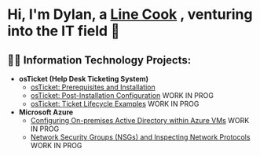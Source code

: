 <h1>Hi, I'm Dylan, a <a href="https://www.linkedin.com/in/dylanwattli">Line Cook</a> , venturing into the IT field  🤖</h1>

<h2>👨‍💻 Information Technology Projects:</h2>

- <b>osTicket (Help Desk Ticketing System)</b>
  - [osTicket: Prerequisites and Installation](https://github.com/dylanwattgh/osticket-prereqs)
  - [osTicket: Post-Installation Configuration](https://github.com/dylanwattgh/post-install-config) WORK IN PROG
  - [osTicket: Ticket Lifecycle Examples](https://github.com/dylanwattgh/ticket-lifecycle) WORK IN PROG
- <b>Microsoft Azure</b>
  - [Configuring On-premises Active Directory within Azure VMs](https://github.com/dylanwattgh/configure-ad) WORK IN PROG
  - [Network Security Groups (NSGs) and Inspecting Network Protocols](https://github.com/dylanwattgh/azure-network-protocols) WORK IN PROG


